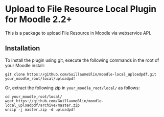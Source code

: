 Upload to File Resource Local Plugin for Moodle 2.2+
==================================================

This is a package to upload File Resource in Moodle via webservice API.

Installation
-----------------

To install the plugin using git, execute the following commands in the root of your Moodle install:

    git clone https://github.com/GuillaumeBlin/moodle-local_uploadpdf.git your_moodle_root/local/uploadpdf
    
Or, extract the following zip in `your_moodle_root/local/` as follows:

    cd your_moodle_root/local/
    wget https://github.com/GuillaumeBlin/moodle-local_uploadpdf/archive/master.zip
    unzip -j master.zip -d uploadpdf
